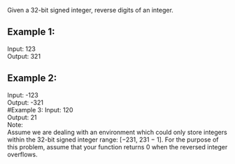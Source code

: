 Given a 32-bit signed integer, reverse digits of an integer.  
## Example 1:
Input: 123  
Output: 321  
## Example 2:
Input: -123  
Output: -321  
#Example 3:
Input: 120  
Output: 21  
Note:  
Assume we are dealing with an environment which could only store integers within the 32-bit signed integer range: [−231,  231 − 1]. For the purpose of this problem, assume that your function returns 0 when the reversed integer overflows.
